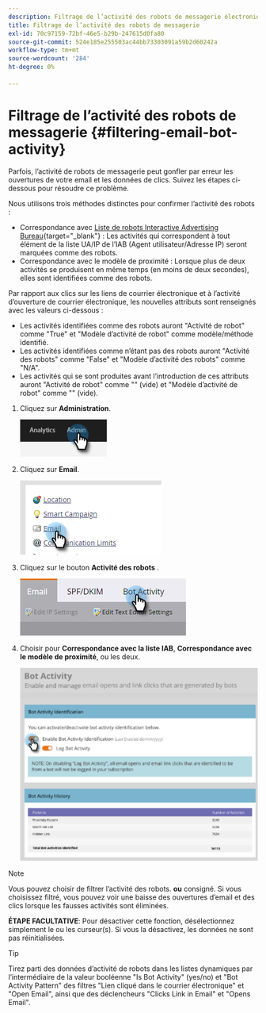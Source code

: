 ```yaml
---
description: Filtrage de l’activité des robots de messagerie électronique - Documents Marketo - Documentation du produit
title: Filtrage de l’activité des robots de messagerie
exl-id: 70c97159-72bf-46e5-b29b-247615d0fa80
source-git-commit: 524e185e255503ac44bb73303091a59b2d60242a
workflow-type: tm+mt
source-wordcount: '284'
ht-degree: 0%

---
```


# Filtrage de l’activité des robots de messagerie {#filtering-email-bot-activity}

Parfois, l’activité de robots de messagerie peut gonfler par erreur les ouvertures de votre email et les données de clics. Suivez les étapes ci-dessous pour résoudre ce problème.

Nous utilisons trois méthodes distinctes pour confirmer l’activité des robots :

* Correspondance avec [Liste de robots Interactive Advertising Bureau](https://www.iab.com/guidelines/iab-abc-international-spiders-bots-list/){target=&quot;_blank&quot;} : Les activités qui correspondent à tout élément de la liste UA/IP de l’IAB (Agent utilisateur/Adresse IP) seront marquées comme des robots.
* Correspondance avec le modèle de proximité : Lorsque plus de deux activités se produisent en même temps (en moins de deux secondes), elles sont identifiées comme des robots.

Par rapport aux clics sur les liens de courrier électronique et à l’activité d’ouverture de courrier électronique, les nouvelles attributs sont renseignés avec les valeurs ci-dessous :

* Les activités identifiées comme des robots auront &quot;Activité de robot&quot; comme &quot;True&quot; et &quot;Modèle d’activité de robot&quot; comme modèle/méthode identifié.
* Les activités identifiées comme n’étant pas des robots auront &quot;Activité des robots&quot; comme &quot;False&quot; et &quot;Modèle d’activité des robots&quot; comme &quot;N/A&quot;.
* Les activités qui se sont produites avant l’introduction de ces attributs auront &quot;Activité de robot&quot; comme &quot;&quot; (vide) et &quot;Modèle d’activité de robot&quot; comme &quot;&quot; (vide).

1. Cliquez sur **Administration**.

   ![](assets/filtering-email-bot-activity-1.png)

1. Cliquez sur **Email**.

   ![](assets/filtering-email-bot-activity-2.png)

1. Cliquez sur le bouton **Activité des robots** .

   ![](assets/filtering-email-bot-activity-3.png)

1. Choisir pour **Correspondance avec la liste IAB**, **Correspondance avec le modèle de proximité**, ou les deux.

   ![](assets/filtering-email-bot-activity-4.png)

>[!NOTE]
>
>Vous pouvez choisir de filtrer l’activité des robots. **ou** consigné. Si vous choisissez filtré, vous pouvez voir une baisse des ouvertures d’email et des clics lorsque les fausses activités sont éliminées.

**ÉTAPE FACULTATIVE**: Pour désactiver cette fonction, désélectionnez simplement le ou les curseur(s). Si vous la désactivez, les données ne sont pas réinitialisées.

>[!TIP]
>
>Tirez parti des données d’activité de robots dans les listes dynamiques par l’intermédiaire de la valeur booléenne &quot;Is Bot Activity&quot; (yes/no) et &quot;Bot Activity Pattern&quot; des filtres &quot;Lien cliqué dans le courrier électronique&quot; et &quot;Open Email&quot;, ainsi que des déclencheurs &quot;Clicks Link in Email&quot; et &quot;Opens Email&quot;.
